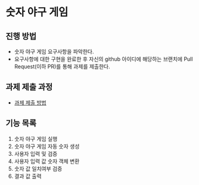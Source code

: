 # 숫자 야구 게임
## 진행 방법
* 숫자 야구 게임 요구사항을 파악한다.
* 요구사항에 대한 구현을 완료한 후 자신의 github 아이디에 해당하는 브랜치에 Pull Request(이하 PR)를 통해 과제를 제출한다.

## 과제 제출 과정
* [과제 제출 방법](https://github.com/next-step/nextstep-docs/tree/master/precourse)

## 기능 목록
1. 숫자 야구 게임 실행
2. 숫자 야구 게임 자동 숫자 생성   
3. 사용자 입력 및 검증
4. 사용자 입력 값 숫자 객체 변환
5. 숫자 값 일치여부 검증
6. 결과 값 출력

